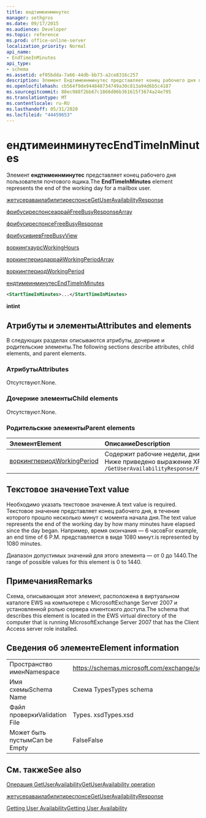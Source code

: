 ```yaml
---
title: ендтимеинминутес
manager: sethgros
ms.date: 09/17/2015
ms.audience: Developer
ms.topic: reference
ms.prod: office-online-server
localization_priority: Normal
api_name:
- EndTimeInMinutes
api_type:
- schema
ms.assetid: ef05bdda-7a66-44db-bb73-a2ce8316c257
description: Элемент Ендтимеинминутес представляет конец рабочего дня пользователя почтового ящика.
ms.openlocfilehash: cb564f9de944848734749a30c813a94d6b5c4187
ms.sourcegitcommit: 88ec988f2bb67c1866d06b361615f3674a24e795
ms.translationtype: MT
ms.contentlocale: ru-RU
ms.lasthandoff: 05/31/2020
ms.locfileid: "44459653"
---
```

# <a name="endtimeinminutes"></a><span data-ttu-id="a1d91-103">ендтимеинминутес</span><span class="sxs-lookup"><span data-stu-id="a1d91-103">EndTimeInMinutes</span></span>

<span data-ttu-id="a1d91-104">Элемент **ендтимеинминутес** представляет конец рабочего дня пользователя почтового ящика.</span><span class="sxs-lookup"><span data-stu-id="a1d91-104">The **EndTimeInMinutes** element represents the end of the working day for a mailbox user.</span></span> 
  
[<span data-ttu-id="a1d91-105">жетусераваилабилитиреспонсе</span><span class="sxs-lookup"><span data-stu-id="a1d91-105">GetUserAvailabilityResponse</span></span>](getuseravailabilityresponse.md)
  
[<span data-ttu-id="a1d91-106">фрибусиреспонсеаррай</span><span class="sxs-lookup"><span data-stu-id="a1d91-106">FreeBusyResponseArray</span></span>](freebusyresponsearray.md)
  
[<span data-ttu-id="a1d91-107">фрибусиреспонсе</span><span class="sxs-lookup"><span data-stu-id="a1d91-107">FreeBusyResponse</span></span>](freebusyresponse.md)
  
[<span data-ttu-id="a1d91-108">фрибусивиев</span><span class="sxs-lookup"><span data-stu-id="a1d91-108">FreeBusyView</span></span>](freebusyview.md)
  
[<span data-ttu-id="a1d91-109">воркингхаурс</span><span class="sxs-lookup"><span data-stu-id="a1d91-109">WorkingHours</span></span>](workinghours-ex15websvcsotherref.md)
  
[<span data-ttu-id="a1d91-110">воркингпериодаррай</span><span class="sxs-lookup"><span data-stu-id="a1d91-110">WorkingPeriodArray</span></span>](workingperiodarray.md)
  
[<span data-ttu-id="a1d91-111">воркингпериод</span><span class="sxs-lookup"><span data-stu-id="a1d91-111">WorkingPeriod</span></span>](workingperiod.md)
  
[<span data-ttu-id="a1d91-112">ендтимеинминутес</span><span class="sxs-lookup"><span data-stu-id="a1d91-112">EndTimeInMinutes</span></span>](endtimeinminutes.md)
  
```xml
<StartTimeInMinutes>...</StartTimeInMinutes>
```

 <span data-ttu-id="a1d91-113">**int**</span><span class="sxs-lookup"><span data-stu-id="a1d91-113">**int**</span></span>
## <a name="attributes-and-elements"></a><span data-ttu-id="a1d91-114">Атрибуты и элементы</span><span class="sxs-lookup"><span data-stu-id="a1d91-114">Attributes and elements</span></span>

<span data-ttu-id="a1d91-115">В следующих разделах описываются атрибуты, дочерние и родительские элементы.</span><span class="sxs-lookup"><span data-stu-id="a1d91-115">The following sections describe attributes, child elements, and parent elements.</span></span>
  
### <a name="attributes"></a><span data-ttu-id="a1d91-116">Атрибуты</span><span class="sxs-lookup"><span data-stu-id="a1d91-116">Attributes</span></span>

<span data-ttu-id="a1d91-117">Отсутствуют.</span><span class="sxs-lookup"><span data-stu-id="a1d91-117">None.</span></span>
  
### <a name="child-elements"></a><span data-ttu-id="a1d91-118">Дочерние элементы</span><span class="sxs-lookup"><span data-stu-id="a1d91-118">Child elements</span></span>

<span data-ttu-id="a1d91-119">Отсутствуют.</span><span class="sxs-lookup"><span data-stu-id="a1d91-119">None.</span></span>
  
### <a name="parent-elements"></a><span data-ttu-id="a1d91-120">Родительские элементы</span><span class="sxs-lookup"><span data-stu-id="a1d91-120">Parent elements</span></span>

|<span data-ttu-id="a1d91-121">**Элемент**</span><span class="sxs-lookup"><span data-stu-id="a1d91-121">**Element**</span></span>|<span data-ttu-id="a1d91-122">**Описание**</span><span class="sxs-lookup"><span data-stu-id="a1d91-122">**Description**</span></span>|
|:-----|:-----|
|[<span data-ttu-id="a1d91-123">воркингпериод</span><span class="sxs-lookup"><span data-stu-id="a1d91-123">WorkingPeriod</span></span>](workingperiod.md) <br/> |<span data-ttu-id="a1d91-124">Содержит рабочие недели, дни и часы пользователя почтового ящика.</span><span class="sxs-lookup"><span data-stu-id="a1d91-124">Contains the work week days and hours of the mailbox user.</span></span>  <br/> <span data-ttu-id="a1d91-125">Ниже приведено выражение XPath для этого элемента:</span><span class="sxs-lookup"><span data-stu-id="a1d91-125">The following is the XPath expression to this element:</span></span>  <br/>  `/GetUserAvailabilityResponse/FreeBusyResponseArray/FreeBusyResponse/FreeBusyView/WorkingHours/WorkingPeriodArray/WorkingPeriod[i]` <br/> |
   
## <a name="text-value"></a><span data-ttu-id="a1d91-126">Текстовое значение</span><span class="sxs-lookup"><span data-stu-id="a1d91-126">Text value</span></span>

<span data-ttu-id="a1d91-127">Необходимо указать текстовое значение.</span><span class="sxs-lookup"><span data-stu-id="a1d91-127">A text value is required.</span></span> <span data-ttu-id="a1d91-128">Текстовое значение представляет конец рабочего дня, в течение которого прошло несколько минут с момента начала дня.</span><span class="sxs-lookup"><span data-stu-id="a1d91-128">The text value represents the end of the working day by how many minutes have elapsed since the day began.</span></span> <span data-ttu-id="a1d91-129">Например, время окончания — 6 часов</span><span class="sxs-lookup"><span data-stu-id="a1d91-129">For example, an end time of 6 P.M.</span></span> <span data-ttu-id="a1d91-130">представляется в виде 1080 минут.</span><span class="sxs-lookup"><span data-stu-id="a1d91-130">is represented by 1080 minutes.</span></span>
  
<span data-ttu-id="a1d91-131">Диапазон допустимых значений для этого элемента — от 0 до 1440.</span><span class="sxs-lookup"><span data-stu-id="a1d91-131">The range of possible values for this element is 0 to 1440.</span></span>
  
## <a name="remarks"></a><span data-ttu-id="a1d91-132">Примечания</span><span class="sxs-lookup"><span data-stu-id="a1d91-132">Remarks</span></span>

<span data-ttu-id="a1d91-133">Схема, описывающая этот элемент, расположена в виртуальном каталоге EWS на компьютере с MicrosoftExchange Server 2007 и установленной ролью сервера клиентского доступа.</span><span class="sxs-lookup"><span data-stu-id="a1d91-133">The schema that describes this element is located in the EWS virtual directory of the computer that is running MicrosoftExchange Server 2007 that has the Client Access server role installed.</span></span>
  
## <a name="element-information"></a><span data-ttu-id="a1d91-134">Сведения об элементе</span><span class="sxs-lookup"><span data-stu-id="a1d91-134">Element information</span></span>

|||
|:-----|:-----|
|<span data-ttu-id="a1d91-135">Пространство имен</span><span class="sxs-lookup"><span data-stu-id="a1d91-135">Namespace</span></span>  <br/> |https://schemas.microsoft.com/exchange/services/2006/types  <br/> |
|<span data-ttu-id="a1d91-136">Имя схемы</span><span class="sxs-lookup"><span data-stu-id="a1d91-136">Schema Name</span></span>  <br/> |<span data-ttu-id="a1d91-137">Схема Types</span><span class="sxs-lookup"><span data-stu-id="a1d91-137">Types schema</span></span>  <br/> |
|<span data-ttu-id="a1d91-138">Файл проверки</span><span class="sxs-lookup"><span data-stu-id="a1d91-138">Validation File</span></span>  <br/> |<span data-ttu-id="a1d91-139">Types. xsd</span><span class="sxs-lookup"><span data-stu-id="a1d91-139">Types.xsd</span></span>  <br/> |
|<span data-ttu-id="a1d91-140">Может быть пустым</span><span class="sxs-lookup"><span data-stu-id="a1d91-140">Can be Empty</span></span>  <br/> |<span data-ttu-id="a1d91-141">False</span><span class="sxs-lookup"><span data-stu-id="a1d91-141">False</span></span>  <br/> |
   
## <a name="see-also"></a><span data-ttu-id="a1d91-142">См. также</span><span class="sxs-lookup"><span data-stu-id="a1d91-142">See also</span></span>



[<span data-ttu-id="a1d91-143">Операция GetUserAvailability</span><span class="sxs-lookup"><span data-stu-id="a1d91-143">GetUserAvailability operation</span></span>](getuseravailability-operation.md)
  
[<span data-ttu-id="a1d91-144">жетусераваилабилитиреспонсе</span><span class="sxs-lookup"><span data-stu-id="a1d91-144">GetUserAvailabilityResponse</span></span>](getuseravailabilityresponse.md)


[<span data-ttu-id="a1d91-145">Getting User Availability</span><span class="sxs-lookup"><span data-stu-id="a1d91-145">Getting User Availability</span></span>](https://msdn.microsoft.com/library/d4133fcb-9b0f-4e6b-aadf-a389da83516a%28Office.15%29.aspx)

